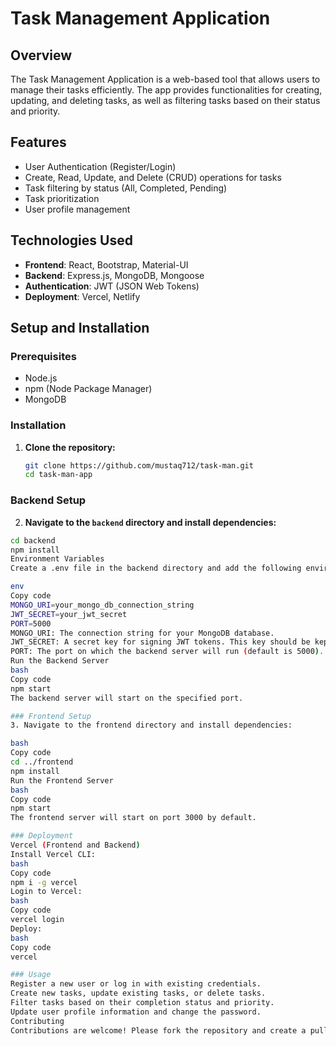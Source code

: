 # Task Management Application

## Overview

The Task Management Application is a web-based tool that allows users to manage their tasks efficiently. The app provides functionalities for creating, updating, and deleting tasks, as well as filtering tasks based on their status and priority.

## Features

- User Authentication (Register/Login)
- Create, Read, Update, and Delete (CRUD) operations for tasks
- Task filtering by status (All, Completed, Pending)
- Task prioritization
- User profile management

## Technologies Used

- **Frontend**: React, Bootstrap, Material-UI
- **Backend**: Express.js, MongoDB, Mongoose
- **Authentication**: JWT (JSON Web Tokens)
- **Deployment**: Vercel, Netlify

## Setup and Installation

### Prerequisites

- Node.js
- npm (Node Package Manager)
- MongoDB

### Installation

1. **Clone the repository:**

   ```bash
   git clone https://github.com/mustaq712/task-man.git
   cd task-man-app
 ### Backend Setup

2. **Navigate to the `backend` directory and install dependencies:**

```bash
cd backend
npm install
Environment Variables
Create a .env file in the backend directory and add the following environment variables:

env
Copy code
MONGO_URI=your_mongo_db_connection_string
JWT_SECRET=your_jwt_secret
PORT=5000
MONGO_URI: The connection string for your MongoDB database.
JWT_SECRET: A secret key for signing JWT tokens. This key should be kept confidential.
PORT: The port on which the backend server will run (default is 5000).
Run the Backend Server
bash
Copy code
npm start
The backend server will start on the specified port.

### Frontend Setup
3. Navigate to the frontend directory and install dependencies:

bash
Copy code
cd ../frontend
npm install
Run the Frontend Server
bash
Copy code
npm start
The frontend server will start on port 3000 by default.

### Deployment
Vercel (Frontend and Backend)
Install Vercel CLI:
bash
Copy code
npm i -g vercel
Login to Vercel:
bash
Copy code
vercel login
Deploy:
bash
Copy code
vercel

### Usage
Register a new user or log in with existing credentials.
Create new tasks, update existing tasks, or delete tasks.
Filter tasks based on their completion status and priority.
Update user profile information and change the password.
Contributing
Contributions are welcome! Please fork the repository and create a pull request with your changes.
